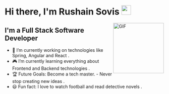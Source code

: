 # Hi there, I'm Rushain Sovis <img width="30px" src="https://media.tenor.com/images/3b388fe03da271d2674faf85eb7c3fcd/tenor.gif" />

<img align="right" alt="GIF" height="160px" src="https://media.giphy.com/media/l0HlLHUPnFAnruP3q/giphy.gif" />

## I'm a Full Stack Software Developer 

- 🎯 I’m currently working on technologies like Spring,  Angular and React .
- 🎮 I’m currently learning everything about Frontend and Backend technologies .
- 🏆 Future Goals: Become a tech master. - Never stop creating new ideas .
- 😃 Fun fact: I love to watch football and read detective novels .



